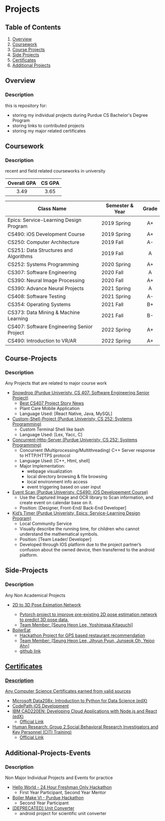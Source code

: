# Projects

## Table of Contents
1. [Overview](#Overview)
1. [Coursework](#Coursework)
1. [Course Projects](#Course-Projects)
1. [Side Projects](#Side-Projects)
1. [Certificates](#Certificates)
1. [Additional Projects](#Additional-Projects-Events)



## Overview
### Description
this is repository for:
- storing my individual projects during Purdue CS Bachelor's Degree Program
- storing links to contributed projects
- storing my major related certificates

## Coursework
### Description
recent and field related courseworks in university

| Overall GPA | CS GPA |
|:-----------:|:------:|
| 3.49        | 3.65   |

| Class Name                                  | Semester & Year | Grade |
|---------------------------------------------|-----------------|:-----:|
|	Epics: Service-Learning Design Program      | 2019 Spring     | A+    |
|	CS490: iOS Development Course 				      | 2019 Spring		 | A+    |
|	CS250: Computer Architecture					      | 2019 Fall		   | A-    |
|	CS251: Data Structures and Algorithms	      | 2019 Fall  		 | A     |
|	CS252: Systems Programming					        | 2020 Spring	   | A+    |
|	CS307: Software Engineering					        | 2020 Fall  	   | A     |
|	CS390: Neural Image Processing			        | 2020 Fall  	   | A+    |
|	CS390: Advance Neural Projects			        | 2021 Spring	   | A     |
|	CS408: Software Testing   					        | 2021 Spring	   | A-    |
|	CS354: Operating Systems   					        | 2021 Fall	     | B+    |
|	CS373: Data Mining & Machine Learning       | 2021 Fall	   | B-    |
|	CS407: Software Engineering Senior Project  | 2022 Spring	   | A+    |
|	CS490: Introduction to VR/AR				        | 2022 Spring	   | A+    |

## Course-Projects
### Description
Any Projects that are related to major course work
* <a href=https://github.com/KawaiR/Snowdrop> Snowdrop (Purdue Univeristy, CS 407: Software Engineering Senior Project) </a>
  - <a href=https://www.cs.purdue.edu/stories/senior-capstone-software-engineering-2022.html>Best CS407 Project Story News </a>
  - Plant Care Mobile Application
  - Language Used: [React Native, Java, MySQL]
* <a href=https://github.com/lee3072/Custom-Shell-Project> Custom-Shell-Project (Purdue Univeristy, CS 252: Systems Programming) </a>
  - Custom Terminal Shell like bash
  - Language Used: [Lex, Yacc, C]
* <a href=https://github.com/lee3072/Concurrent-Http-Server> Concurrent-Http-Server (Purdue Univeristy, CS 252: Systems Programming) </a>
  - Concurrent (Multiprocessing/Multithreading) C++ Server response to HTTP/HTTPS protocol
  - Language Used: [C++, Html, shell]
  - Major Implementation:
    - webpage visualization
    - local directory browsing & file browsing
    - local environment info access
    - event triggering based on user input 
* <a href="https://github.com/eventscan/eventscan"> Event Scan (Purdue Univeristy, CS490: iOS Developement Course) </a>
  -	Use the Captured Image and OCR library to Scan information, and create event on calendar base on it.
  -	Position: [Designer, Front-End/ Back-End Developer]
* <a href="https://play.google.com/store/apps/details?id=cds.epics.kidstimerproject"> Kid’s Timer (Purdue Univeristy, Epics: Service-Learning Design Program) </a>
  - Local Community Service
  -	Visually describe the running time, for children who cannot understand the mathematical symbols.
  -	Position: [Team Leader/ Developer]
  -	Developed through IOS platform due to the project partner’s confusion about the owned device, then transferred to the android platform.

## Side-Projects
### Description
Any Non Academical Projects
* <a href=https://github.com/YoshiKitaguchi/3d_pose_estimation_demo> 2D to 3D Pose Esimation Network
  -	Pytorch project to improve pre-existing 2D pose estimation network to predict 3D pose data.
  - Team Member: [Seung Heon Lee, Yoshimasa Kitaguchi]
* <a href=https://devpost.com/software/boilereat> BoilerEat
  -	Hackathon Project for GPS based restaurant recommendation
  - Team Member: [Seung Heon Lee, Jihyun Pyun, Junseok Oh, Yejoo Ahn]
  - <a href=https://github.com/lee3072/boilermake2022> github link
  

## Certificates
### Description
Any Computer Science Certificates earned from valid sources
* <a href=https://github.com/lee3072/Projects/blob/master/Certificate_1/Edx%20Class/Microsoft%20DAT208x%20Certificate%20_%20edX.pdf> Microsoft Data208x: Introduction to Python for Data Science (edX) </a>
* <a href=https://github.com/lee3072/Projects/blob/master/Certificate_2/CodePath/iOSSpring2019_wsigUni138.pdf> CodePath iOS Development </a>
* <a href=https://github.com/lee3072/Projects/blob/master/Certificate_3/Edx%20Class/IBM%20CAD220EN%20Certificate%20%7C%20edX.pdf> IBM CAD220EN: Developing Cloud Applications with Node.js and React (edX) </a>
  - <a href=https://courses.edx.org/certificates/f64e089f90ff4ed59ad70531b66b77bc> Official Link </a>
* <a href=https://github.com/lee3072/Projects/blob/master/Certificate_4/CITI%20Training/citiCompletionCertificate_11100531_48342315.pdf> Human Research: Group 2.Social Behavioral Research Investigators and Key Personnel (CITI Training)</a>
  - <a href=https://www.citiprogram.org/verify/?w5ef754b7-8958-4928-a1b9-5aa6c622b05e-48342315> Official Link </a>

## Additional-Projects-Events
### Description
Non Major Individual Projects and Events for practice
* <a href="https://devpost.com/software/class_manager"> Hello World - 24 Hour Freshman Only Hackathon</a>
  - First Year Participant, Second Year Mentor
* <a href="https://devpost.com/software/projects-2e8buc">	Boiler Make VI - Purdue Hackathon </a>
  - Second Year Participant
* <a href="https://play.google.com/store/apps/details?id=com.developer.iseungheon.unitconverter"> [DEPRECATED] Unit Converter </a>
  - android project for scientific unit converter

